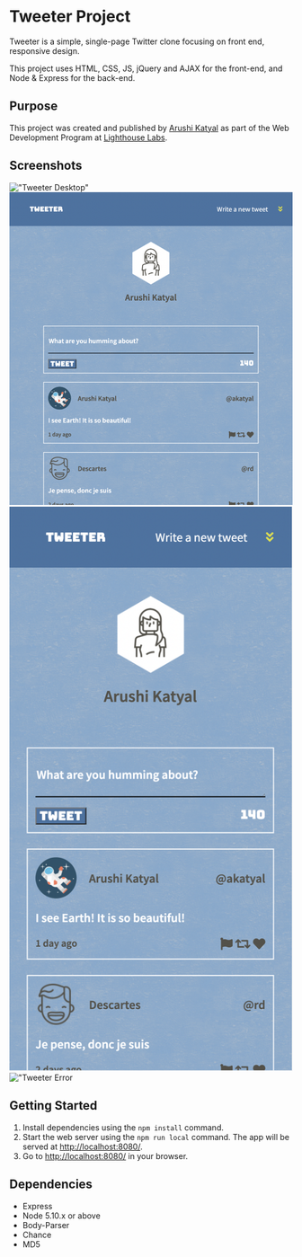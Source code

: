 # Tweeter Project
Tweeter is a simple, single-page Twitter clone focusing on front end, responsive design.

This project uses HTML, CSS, JS, jQuery and AJAX for the front-end, and Node & Express for the back-end.

## Purpose
This project was created and published by [Arushi Katyal](https://github.com/katy-arushi) as part of the Web Development Program at [Lighthouse Labs](https://www.lighthouselabs.ca/). 

## Screenshots
!["Tweeter Desktop"](https://github.com/katy-arushi/tweeter/blob/master/docs/desktop.png?raw=true)
!["Tweeter Tablet"](https://github.com/katy-arushi/tweeter/blob/master/docs/tablet.png?raw=true)
!["Tweeter Mobile"](https://github.com/katy-arushi/tweeter/blob/master/docs/mobile.png?raw=true)
!["Tweeter Error](https://github.com/katy-arushi/tweeter/blob/master/docs/errorTweetTooLong.png?raw=true)

## Getting Started
1. Install dependencies using the `npm install` command.
2. Start the web server using the `npm run local` command. The app will be served at <http://localhost:8080/>.
3. Go to <http://localhost:8080/> in your browser.

## Dependencies
- Express
- Node 5.10.x or above
- Body-Parser
- Chance
- MD5
